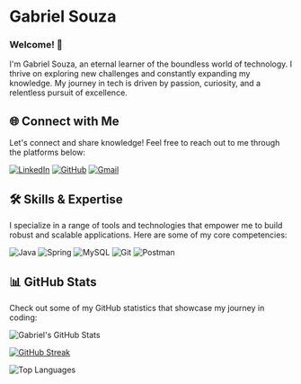 # Gabriel Souza

### Welcome! 👋

I'm Gabriel Souza, an eternal learner of the boundless world of technology. I thrive on exploring new challenges and constantly expanding my knowledge. My journey in tech is driven by passion, curiosity, and a relentless pursuit of excellence.

## 🌐 Connect with Me

Let's connect and share knowledge! Feel free to reach out to me through the platforms below:

[![LinkedIn](https://img.shields.io/badge/LinkedIn-000000?style=for-the-badge&logo=linkedin&logoColor=white)](https://www.linkedin.com/in/gabriel-souza-b578962a5/?originalSubdomain=br)
[![GitHub](https://img.shields.io/badge/GitHub-000000?style=for-the-badge&logo=github&logoColor=white)](https://github.com/GabrielSz2)
[![Gmail](https://img.shields.io/badge/Gmail-000000?style=for-the-badge&logo=gmail&logoColor=white)](mailto:gsouzaribeiro21@gmail.com)

## 🛠️ Skills & Expertise

I specialize in a range of tools and technologies that empower me to build robust and scalable applications. Here are some of my core competencies:

![Java](https://img.shields.io/badge/Java-000000.svg?style=for-the-badge&logo=openjdk&logoColor=purple)
![Spring](https://img.shields.io/badge/Spring-000000.svg?style=for-the-badge&logo=spring&logoColor=purple)
![MySQL](https://img.shields.io/badge/MySQL-000000?style=for-the-badge&logo=mysql&logoColor=purple)
![Git](https://img.shields.io/badge/Git-000000?style=for-the-badge&logo=git&logoColor=purple)
![Postman](https://img.shields.io/badge/Postman-000000.svg?style=for-the-badge&logo=Postman&logoColor=purple)

## 📊 GitHub Stats

Check out some of my GitHub statistics that showcase my journey in coding:

![Gabriel's GitHub Stats](https://github-readme-stats.vercel.app/api?username=GabrielSz2&theme=transparent&bg_color=000&border_color=30A3DC&show_icons=true&icon_color=30A3DC&title_color=E94D5F&text_color=FFF)

[![GitHub Streak](https://streak-stats.demolab.com/?user=GabrielSz2&theme=bear&background=000&border=30A3DC&dates=FFF)](https://git.io/streak-stats)

![Top Languages](https://github-readme-stats-git-masterrstaa-rickstaa.vercel.app/api/top-langs/?username=GabrielSz2&bg_color=000&border_color=30A3DC&title_color=E94D5F&text_color=FFF)
